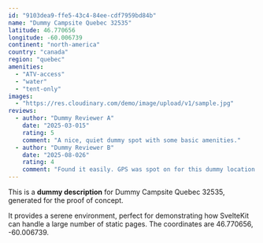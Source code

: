 ```yaml
---
id: "9103dea9-ffe5-43c4-84ee-cdf7959bd84b"
name: "Dummy Campsite Quebec 32535"
latitude: 46.770656
longitude: -60.006739
continent: "north-america"
country: "canada"
region: "quebec"
amenities:
  - "ATV-access"
  - "water"
  - "tent-only"
images:
  - "https://res.cloudinary.com/demo/image/upload/v1/sample.jpg"
reviews:
  - author: "Dummy Reviewer A"
    date: "2025-03-015"
    rating: 5
    comment: "A nice, quiet dummy spot with some basic amenities."
  - author: "Dummy Reviewer B"
    date: "2025-08-026"
    rating: 4
    comment: "Found it easily. GPS was spot on for this dummy location."
---
```


This is a **dummy description** for Dummy Campsite Quebec 32535, generated for the proof of concept.

It provides a serene environment, perfect for demonstrating how SvelteKit can handle a large number of static pages. The coordinates are 46.770656, -60.006739.
